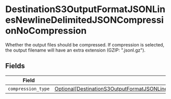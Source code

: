 # DestinationS3OutputFormatJSONLinesNewlineDelimitedJSONCompressionNoCompression

Whether the output files should be compressed. If compression is selected, the output filename will have an extra extension (GZIP: ".jsonl.gz").


## Fields

| Field                                                                                                                                                                                                                           | Type                                                                                                                                                                                                                            | Required                                                                                                                                                                                                                        | Description                                                                                                                                                                                                                     |
| ------------------------------------------------------------------------------------------------------------------------------------------------------------------------------------------------------------------------------- | ------------------------------------------------------------------------------------------------------------------------------------------------------------------------------------------------------------------------------- | ------------------------------------------------------------------------------------------------------------------------------------------------------------------------------------------------------------------------------- | ------------------------------------------------------------------------------------------------------------------------------------------------------------------------------------------------------------------------------- |
| `compression_type`                                                                                                                                                                                                              | [Optional[DestinationS3OutputFormatJSONLinesNewlineDelimitedJSONCompressionNoCompressionCompressionType]](../../models/shared/destinations3outputformatjsonlinesnewlinedelimitedjsoncompressionnocompressioncompressiontype.md) | :heavy_minus_sign:                                                                                                                                                                                                              | N/A                                                                                                                                                                                                                             |